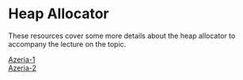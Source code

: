 # Heap Allocator

These resources cover some more details about the heap allocator to accompany the lecture on the topic.

[Azeria-1](https://azeria-labs.com/heap-exploitation-part-1-understanding-the-glibc-heap-implementation/)  
[Azeria-2](https://azeria-labs.com/heap-exploitation-part-2-glibc-heap-free-bins/)
